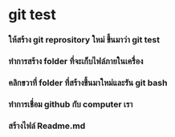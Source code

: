 # git test
### ให้สร้าง git reprository ใหม่ ขึ้นมาว่า git test
### ทำการสร้าง folder ที่จะเก็บไฟล์ภายในเครื่อง
### คลิกขวาที่ folder ที่สร้างขึ้นมาใหม่และรัน git bash

### ทำการเชื่อม github กับ computer เรา
### สร้างไฟล์ Readme.md
